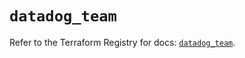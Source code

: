 # `datadog_team`

Refer to the Terraform Registry for docs: [`datadog_team`](https://registry.terraform.io/providers/datadog/datadog/3.34.0/docs/resources/team).

